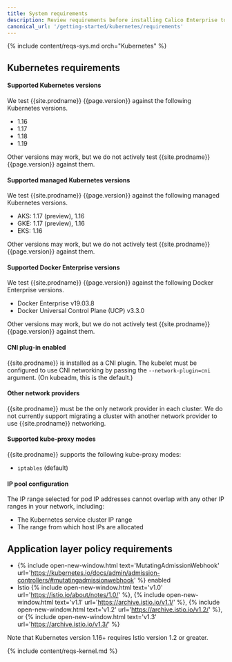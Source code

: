 ```yaml
---
title: System requirements
description: Review requirements before installing Calico Enterprise to ensure success.
canonical_url: '/getting-started/kubernetes/requirements'
---
```


{% include content/reqs-sys.md orch="Kubernetes" %}

## Kubernetes requirements

#### Supported Kubernetes versions

We test {{site.prodname}} {{page.version}} against the following Kubernetes versions.

- 1.16
- 1.17
- 1.18
- 1.19

Other versions may work, but we do not actively test {{site.prodname}}
{{page.version}} against them.

#### Supported managed Kubernetes versions

We test {{site.prodname}} {{page.version}} against the following managed Kubernetes versions.

- AKS: 1.17 (preview), 1.16
- GKE: 1.17 (preview), 1.16
- EKS: 1.16

Other versions may work, but we do not actively test {{site.prodname}}
{{page.version}} against them.

#### Supported Docker Enterprise versions

We test {{site.prodname}} {{page.version}} against the following Docker Enterprise versions.

- Docker Enterprise v19.03.8
- Docker Universal Control Plane (UCP) v3.3.0

Other versions may work, but we do not actively test {{site.prodname}}
{{page.version}} against them.

#### CNI plug-in enabled

{{site.prodname}} is installed as a CNI plugin. The kubelet must be configured
to use CNI networking by passing the `--network-plugin=cni` argument. (On
kubeadm, this is the default.)

#### Other network providers

{{site.prodname}} must be the only network provider in each cluster. We do
not currently support migrating a cluster with another network provider to
use {{site.prodname}} networking.

#### Supported kube-proxy modes

{{site.prodname}} supports the following kube-proxy modes:
- `iptables` (default)

#### IP pool configuration

The IP range selected for pod IP addresses cannot overlap with any other
IP ranges in your network, including:

- The Kubernetes service cluster IP range
- The range from which host IPs are allocated

## Application layer policy requirements

- {% include open-new-window.html text='MutatingAdmissionWebhook' url='https://kubernetes.io/docs/admin/admission-controllers/#mutatingadmissionwebhook' %} enabled
- Istio {% include open-new-window.html text='v1.0' url='https://istio.io/about/notes/1.0/' %}, {% include open-new-window.html text='v1.1' url='https://archive.istio.io/v1.1/' %}, {% include open-new-window.html text='v1.2' url='https://archive.istio.io/v1.2/' %}, or {% include open-new-window.html text='v1.3' url='https://archive.istio.io/v1.3/' %}

Note that Kubernetes version 1.16+ requires Istio version 1.2 or greater.

{% include content/reqs-kernel.md %}
